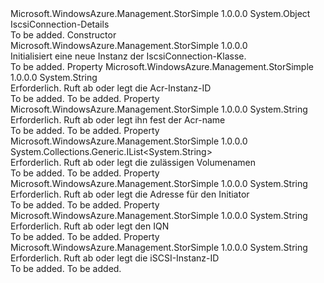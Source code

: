 <Type Name="IscsiConnection" FullName="Microsoft.WindowsAzure.Management.StorSimple.Models.IscsiConnection">
  <TypeSignature Language="C#" Value="public class IscsiConnection" />
  <TypeSignature Language="ILAsm" Value=".class public auto ansi beforefieldinit IscsiConnection extends System.Object" />
  <TypeSignature Language="DocId" Value="T:Microsoft.WindowsAzure.Management.StorSimple.Models.IscsiConnection" />
  <TypeSignature Language="VB.NET" Value="Public Class IscsiConnection" />
  <TypeSignature Language="F#" Value="type IscsiConnection = class" />
  <AssemblyInfo>
    <AssemblyName>Microsoft.WindowsAzure.Management.StorSimple</AssemblyName>
    <AssemblyVersion>1.0.0.0</AssemblyVersion>
  </AssemblyInfo>
  <Base>
    <BaseTypeName>System.Object</BaseTypeName>
  </Base>
  <Interfaces />
  <Docs>
    <summary>
            IscsiConnection-Details
            </summary>
    <remarks>To be added.</remarks>
  </Docs>
  <Members>
    <Member MemberName=".ctor">
      <MemberSignature Language="C#" Value="public IscsiConnection ();" />
      <MemberSignature Language="ILAsm" Value=".method public hidebysig specialname rtspecialname instance void .ctor() cil managed" />
      <MemberSignature Language="DocId" Value="M:Microsoft.WindowsAzure.Management.StorSimple.Models.IscsiConnection.#ctor" />
      <MemberSignature Language="VB.NET" Value="Public Sub New ()" />
      <MemberType>Constructor</MemberType>
      <AssemblyInfo>
        <AssemblyName>Microsoft.WindowsAzure.Management.StorSimple</AssemblyName>
        <AssemblyVersion>1.0.0.0</AssemblyVersion>
      </AssemblyInfo>
      <Parameters />
      <Docs>
        <summary>
            Initialisiert eine neue Instanz der IscsiConnection-Klasse.
            </summary>
        <remarks>To be added.</remarks>
      </Docs>
    </Member>
    <Member MemberName="AcrInstanceId">
      <MemberSignature Language="C#" Value="public string AcrInstanceId { get; set; }" />
      <MemberSignature Language="ILAsm" Value=".property instance string AcrInstanceId" />
      <MemberSignature Language="DocId" Value="P:Microsoft.WindowsAzure.Management.StorSimple.Models.IscsiConnection.AcrInstanceId" />
      <MemberSignature Language="VB.NET" Value="Public Property AcrInstanceId As String" />
      <MemberSignature Language="F#" Value="member this.AcrInstanceId : string with get, set" Usage="Microsoft.WindowsAzure.Management.StorSimple.Models.IscsiConnection.AcrInstanceId" />
      <MemberType>Property</MemberType>
      <AssemblyInfo>
        <AssemblyName>Microsoft.WindowsAzure.Management.StorSimple</AssemblyName>
        <AssemblyVersion>1.0.0.0</AssemblyVersion>
      </AssemblyInfo>
      <ReturnValue>
        <ReturnType>System.String</ReturnType>
      </ReturnValue>
      <Docs>
        <summary>
            Erforderlich. Ruft ab oder legt die Acr-Instanz-ID
            </summary>
        <value>To be added.</value>
        <remarks>To be added.</remarks>
      </Docs>
    </Member>
    <Member MemberName="AcrName">
      <MemberSignature Language="C#" Value="public string AcrName { get; set; }" />
      <MemberSignature Language="ILAsm" Value=".property instance string AcrName" />
      <MemberSignature Language="DocId" Value="P:Microsoft.WindowsAzure.Management.StorSimple.Models.IscsiConnection.AcrName" />
      <MemberSignature Language="VB.NET" Value="Public Property AcrName As String" />
      <MemberSignature Language="F#" Value="member this.AcrName : string with get, set" Usage="Microsoft.WindowsAzure.Management.StorSimple.Models.IscsiConnection.AcrName" />
      <MemberType>Property</MemberType>
      <AssemblyInfo>
        <AssemblyName>Microsoft.WindowsAzure.Management.StorSimple</AssemblyName>
        <AssemblyVersion>1.0.0.0</AssemblyVersion>
      </AssemblyInfo>
      <ReturnValue>
        <ReturnType>System.String</ReturnType>
      </ReturnValue>
      <Docs>
        <summary>
            Erforderlich. Ruft ab oder legt ihn fest der Acr-name
            </summary>
        <value>To be added.</value>
        <remarks>To be added.</remarks>
      </Docs>
    </Member>
    <Member MemberName="AllowedVolumeNames">
      <MemberSignature Language="C#" Value="public System.Collections.Generic.IList&lt;string&gt; AllowedVolumeNames { get; set; }" />
      <MemberSignature Language="ILAsm" Value=".property instance class System.Collections.Generic.IList`1&lt;string&gt; AllowedVolumeNames" />
      <MemberSignature Language="DocId" Value="P:Microsoft.WindowsAzure.Management.StorSimple.Models.IscsiConnection.AllowedVolumeNames" />
      <MemberSignature Language="VB.NET" Value="Public Property AllowedVolumeNames As IList(Of String)" />
      <MemberSignature Language="F#" Value="member this.AllowedVolumeNames : System.Collections.Generic.IList&lt;string&gt; with get, set" Usage="Microsoft.WindowsAzure.Management.StorSimple.Models.IscsiConnection.AllowedVolumeNames" />
      <MemberType>Property</MemberType>
      <AssemblyInfo>
        <AssemblyName>Microsoft.WindowsAzure.Management.StorSimple</AssemblyName>
        <AssemblyVersion>1.0.0.0</AssemblyVersion>
      </AssemblyInfo>
      <ReturnValue>
        <ReturnType>System.Collections.Generic.IList&lt;System.String&gt;</ReturnType>
      </ReturnValue>
      <Docs>
        <summary>
            Erforderlich. Ruft ab oder legt die zulässigen Volumenamen
            </summary>
        <value>To be added.</value>
        <remarks>To be added.</remarks>
      </Docs>
    </Member>
    <Member MemberName="InitiatorAddress">
      <MemberSignature Language="C#" Value="public string InitiatorAddress { get; set; }" />
      <MemberSignature Language="ILAsm" Value=".property instance string InitiatorAddress" />
      <MemberSignature Language="DocId" Value="P:Microsoft.WindowsAzure.Management.StorSimple.Models.IscsiConnection.InitiatorAddress" />
      <MemberSignature Language="VB.NET" Value="Public Property InitiatorAddress As String" />
      <MemberSignature Language="F#" Value="member this.InitiatorAddress : string with get, set" Usage="Microsoft.WindowsAzure.Management.StorSimple.Models.IscsiConnection.InitiatorAddress" />
      <MemberType>Property</MemberType>
      <AssemblyInfo>
        <AssemblyName>Microsoft.WindowsAzure.Management.StorSimple</AssemblyName>
        <AssemblyVersion>1.0.0.0</AssemblyVersion>
      </AssemblyInfo>
      <ReturnValue>
        <ReturnType>System.String</ReturnType>
      </ReturnValue>
      <Docs>
        <summary>
            Erforderlich. Ruft ab oder legt die Adresse für den Initiator
            </summary>
        <value>To be added.</value>
        <remarks>To be added.</remarks>
      </Docs>
    </Member>
    <Member MemberName="Iqn">
      <MemberSignature Language="C#" Value="public string Iqn { get; set; }" />
      <MemberSignature Language="ILAsm" Value=".property instance string Iqn" />
      <MemberSignature Language="DocId" Value="P:Microsoft.WindowsAzure.Management.StorSimple.Models.IscsiConnection.Iqn" />
      <MemberSignature Language="VB.NET" Value="Public Property Iqn As String" />
      <MemberSignature Language="F#" Value="member this.Iqn : string with get, set" Usage="Microsoft.WindowsAzure.Management.StorSimple.Models.IscsiConnection.Iqn" />
      <MemberType>Property</MemberType>
      <AssemblyInfo>
        <AssemblyName>Microsoft.WindowsAzure.Management.StorSimple</AssemblyName>
        <AssemblyVersion>1.0.0.0</AssemblyVersion>
      </AssemblyInfo>
      <ReturnValue>
        <ReturnType>System.String</ReturnType>
      </ReturnValue>
      <Docs>
        <summary>
            Erforderlich. Ruft ab oder legt den IQN
            </summary>
        <value>To be added.</value>
        <remarks>To be added.</remarks>
      </Docs>
    </Member>
    <Member MemberName="IscsiConnectionId">
      <MemberSignature Language="C#" Value="public string IscsiConnectionId { get; set; }" />
      <MemberSignature Language="ILAsm" Value=".property instance string IscsiConnectionId" />
      <MemberSignature Language="DocId" Value="P:Microsoft.WindowsAzure.Management.StorSimple.Models.IscsiConnection.IscsiConnectionId" />
      <MemberSignature Language="VB.NET" Value="Public Property IscsiConnectionId As String" />
      <MemberSignature Language="F#" Value="member this.IscsiConnectionId : string with get, set" Usage="Microsoft.WindowsAzure.Management.StorSimple.Models.IscsiConnection.IscsiConnectionId" />
      <MemberType>Property</MemberType>
      <AssemblyInfo>
        <AssemblyName>Microsoft.WindowsAzure.Management.StorSimple</AssemblyName>
        <AssemblyVersion>1.0.0.0</AssemblyVersion>
      </AssemblyInfo>
      <ReturnValue>
        <ReturnType>System.String</ReturnType>
      </ReturnValue>
      <Docs>
        <summary>
            Erforderlich. Ruft ab oder legt die iSCSI-Instanz-ID
            </summary>
        <value>To be added.</value>
        <remarks>To be added.</remarks>
      </Docs>
    </Member>
  </Members>
</Type>